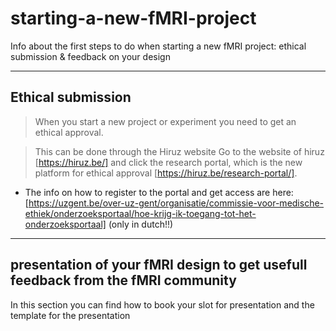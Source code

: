 # starting-a-new-fMRI-project
Info about the first steps to do when starting a new fMRI project: ethical submission &amp; feedback on your design



---
## Ethical submission
>When you start a new project or experiment you need to get an ethical approval.

>This can be done through the Hiruz website
Go to the website of hiruz [https://hiruz.be/] and click the research portal, which is the new platform for ethical approval [https://hiruz.be/research-portal/].
-	The  info on how to register to the portal and get access are here: [https://uzgent.be/over-uz-gent/organisatie/commissie-voor-medische-ethiek/onderzoeksportaal/hoe-krijg-ik-toegang-tot-het-onderzoeksportaal] (only in dutch!!)





---
## presentation of your fMRI design to get usefull feedback from the fMRI community
In this section you can find how to book your slot for presentation and the template for the presentation

